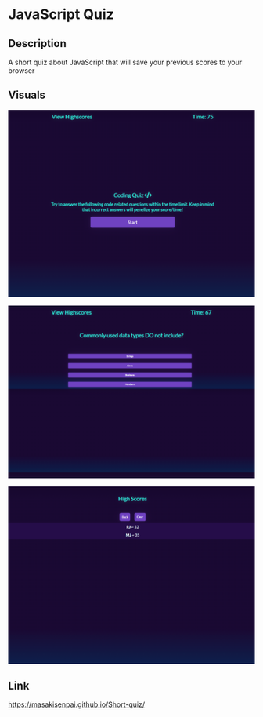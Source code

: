 # JavaScript Quiz

## Description 
A short quiz about JavaScript that will save your previous scores to your browser

## Visuals

![Screenshot](./Images/screenshot1.png)

![Screenshot](./Images/screenshot2.png)

![Screenshot](./Images/screenshot3.png)

## Link

https://masakisenpai.github.io/Short-quiz/